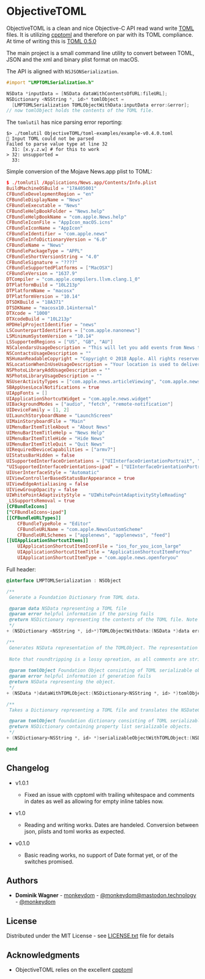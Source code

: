 # ObjectiveTOML

ObjectiveTOML is a clean and nice Objective-C API read wand write [TOML](https://github.com/toml-lang/toml) files. It is utilizing [cpptoml](https://github.com/skystrife/cpptoml) and therefore on par with its TOML compliance. At time of writing this is [TOML 0.5.0](https://github.com/toml-lang/toml/blob/master/versions/en/toml-v0.5.0.md)

The main project is a small command line utility to convert between TOML, JSON and the xml and binary plist format on macOS.

The API is aligned with `NSJSONSerialization`.

```objectivec
#import "LMPTOMLSerialization.h"

NSData *inputData = [NSData dataWithContentsOfURL:fileURL];
NSDictionary <NSString *, id>* tomlObject = 
  [LMPTOMLSerialization TOMLObjectWithData:inputData error:&error];
// now tomlObject holds the contents of the TOML file. 

```

The `tomlutil` has nice parsing error reporting:

```
$> ./tomlutil ObjectiveTOML/toml-examples/example-v0.4.0.toml 
🚫 Input TOML could not be parsed
Failed to parse value type at line 32
  31: [x.y.z.w] # for this to work
> 32: unsupported =
  33: 
```

Simple conversion of the Mojave News.app plist to TOML:

```toml
$ ./tomlutil /Applications/News.app/Contents/Info.plist 
BuildMachineOSBuild = "17A405001"
CFBundleDevelopmentRegion = "en"
CFBundleDisplayName = "News"
CFBundleExecutable = "News"
CFBundleHelpBookFolder = "News.help"
CFBundleHelpBookName = "com.apple.News.help"
CFBundleIconFile = "AppIcon_macOS.icns"
CFBundleIconName = "AppIcon"
CFBundleIdentifier = "com.apple.news"
CFBundleInfoDictionaryVersion = "6.0"
CFBundleName = "News"
CFBundlePackageType = "APPL"
CFBundleShortVersionString = "4.0"
CFBundleSignature = "????"
CFBundleSupportedPlatforms = ["MacOSX"]
CFBundleVersion = "1637.9"
DTCompiler = "com.apple.compilers.llvm.clang.1_0"
DTPlatformBuild = "10L213p"
DTPlatformName = "macosx"
DTPlatformVersion = "10.14"
DTSDKBuild = "18A371"
DTSDKName = "macosx10.14internal"
DTXcode = "1000"
DTXcodeBuild = "10L213p"
HPDHelpProjectIdentifier = "news"
LSCounterpartIdentifiers = ["com.apple.nanonews"]
LSMinimumSystemVersion = "10.14"
LSSupportedRegions = ["US", "GB", "AU"]
NSCalendarsUsageDescription = "This will let you add events from News to your calendar."
NSContactsUsageDescription = ""
NSHumanReadableCopyright = "Copyright © 2018 Apple. All rights reserved."
NSLocationWhenInUseUsageDescription = "Your location is used to deliver locally relevant information such as search results and weather."
NSPhotoLibraryAddUsageDescription = ""
NSPhotoLibraryUsageDescription = ""
NSUserActivityTypes = ["com.apple.news.articleViewing", "com.apple.news.feedBrowsing", "com.apple.news.forYou", "com.apple.news.saved", "com.apple.news.history"]
SBAppUsesLocalNotifications = true
UIAppFonts = []
UIApplicationShortcutWidget = "com.apple.news.widget"
UIBackgroundModes = ["audio", "fetch", "remote-notification"]
UIDeviceFamily = [1, 2]
UILaunchStoryboardName = "LaunchScreen"
UIMainStoryboardFile = "Main"
UIMenuBarItemTitleAbout = "About News"
UIMenuBarItemTitleHelp = "News Help"
UIMenuBarItemTitleHide = "Hide News"
UIMenuBarItemTitleQuit = "Quit News"
UIRequiredDeviceCapabilities = ["armv7"]
UIStatusBarHidden = false
UISupportedInterfaceOrientations = ["UIInterfaceOrientationPortrait", "UIInterfaceOrientationLandscapeLeft", "UIInterfaceOrientationLandscapeRight"]
"UISupportedInterfaceOrientations~ipad" = ["UIInterfaceOrientationPortrait", "UIInterfaceOrientationPortraitUpsideDown", "UIInterfaceOrientationLandscapeLeft", "UIInterfaceOrientationLandscapeRight"]
UIUserInterfaceStyle = "Automatic"
UIViewControllerBasedStatusBarAppearance = true
UIViewEdgeAntialiasing = false
UIViewGroupOpacity = false
UIWhitePointAdaptivityStyle = "UIWhitePointAdaptivityStyleReading"
_LSSupportsRemoval = true
[CFBundleIcons]
["CFBundleIcons~ipad"]
[[CFBundleURLTypes]]
	CFBundleTypeRole = "Editor"
	CFBundleURLName = "com.apple.NewsCustomScheme"
	CFBundleURLSchemes = ["applenews", "applenewss", "feed"]
[[UIApplicationShortcutItems]]
	UIApplicationShortcutItemIconFile = "ios_for_you_icon_large"
	UIApplicationShortcutItemTitle = "ApplicationShortcutItemForYou"
	UIApplicationShortcutItemType = "com.apple.news.openforyou"

```

Full header:

```objectivec
@interface LMPTOMLSerialization : NSObject

/**
 Generate a Foundation Dictionary from TOML data.

 @param data NSData representing a TOML file
 @param error helpful information if the parsing fails
 @return NSDictionary representing the contents of the TOML file. Note that given dates will be represented as NSDateComponents, use +serializationObjectWtihTOMLObject: to convert those to RFC3339 strings that can be used in JSON or PropertyList serializations.
 */
+ (NSDictionary <NSString *, id>*)TOMLObjectWithData:(NSData *)data error:(NSError **)error;

/**
 Generates NSData representation of the TOMLObject. The representation is UTF8 and can be stored directly as a TOML file.
 
 Note that roundtripping is a lossy opreation, as all comments are stripped, the allowed number formats are reduced to canonical ones and doubles might lose or gain unwanted precision.
 
 @param tomlObject Foundation Object consisting of TOML serializable objects. In addition to plist objects this contains NSDateComponent objects with y-m-d filled, h-m-s-[nanoseconds] filled, all fields filled, or all fields + timezone filled.
 @param error helpful information if generation fails
 @return NSData representing the object.
 */
+ (NSData *)dataWithTOMLObject:(NSDictionary<NSString *, id> *)tomlObject error:(NSError **)error;

/**
 Takes a Dictionary representing a TOML file and translates the NSDateComponents into RFC339 strings to be able to be serialized in JSON or PropertyLists

 @param tomlObject foundation dictionary consisting of TOML serializable objects.
 @return NSDictionary containing property list serializable objects.
 */
+ (NSDictionary<NSString *, id> *)serializableObjectWithTOMLObject:(NSDictionary<NSString *, id> *)tomlObject;

@end
```

## Changelog

* v1.0.1
   * Fixed an issue with cpptoml with trailing whitespace and comments in dates as well as allowing for empty inline tables now.

* v1.0
   * Reading and writing works. Dates are handeled. Conversion between json, plists and toml works as expected.

* v0.1.0
	* Basic reading works, no support of Date format yet, or of the switches promised.  	

## Authors

* **Dominik Wagner** - [monkeydom](https://github.com/monkeydom) - [@monkeydom@mastodon.technology](https://mastodon.technology/@monkeydom) - [@monkeydom](https://twitter.com/monkeydom)

## License

Distributed under the MIT License - see [LICENSE.txt](LICENSE.txt) file for details

## Acknowledgments

* ObjectiveTOML relies on the excellent [cpptoml](https://github.com/skystrife/cpptoml)

